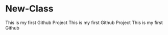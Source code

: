 # New-Class
This is my first Github Project
This is my first Github Project
This is my first Github 



